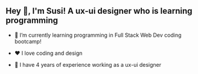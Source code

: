 ## Hey 👋, I'm Susi! A ux-ui designer who is learning programming
  

- 🌱 I’m currently learning programming in Full Stack Web Dev coding bootcamp!  
  
- ❤️ I love coding and design  

- 🐬 I have 4 years of experience working as a ux-ui designer  
  

<br/>  
